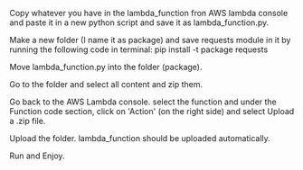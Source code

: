 Copy whatever you have in the lambda_function fron AWS lambda console and paste it in a new python script and save it as lambda_function.py.

Make a new folder (I name it as package) and save requests module in it by running the following code in terminal: pip install -t package requests

Move lambda_function.py into the folder (package).

Go to the folder and select all content and zip them.

Go back to the AWS Lambda console. select the function and under the Function code section, click on 'Action' (on the right side) and select Upload a .zip file.

Upload the folder. lambda_function should be uploaded automatically.

Run and Enjoy.